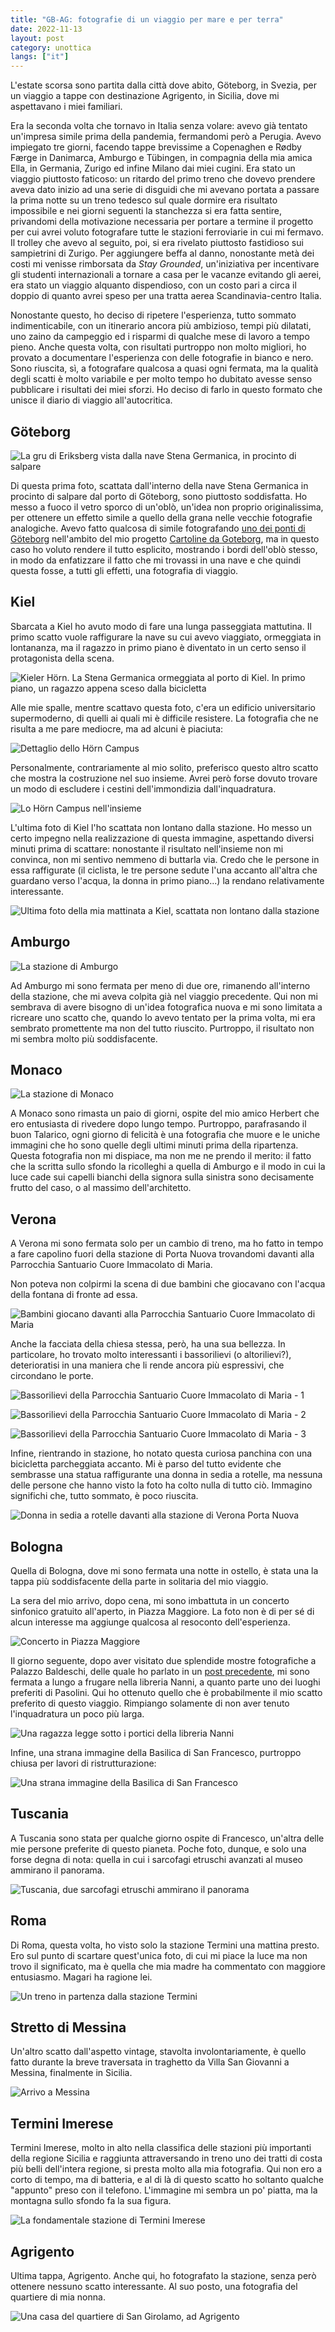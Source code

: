 ```yaml
---
title: "GB-AG: fotografie di un viaggio per mare e per terra"
date: 2022-11-13
layout: post
category: unottica
langs: ["it"]
---
```


L'estate scorsa sono partita dalla città dove abito, Göteborg, in Svezia, per un viaggio a tappe con destinazione Agrigento, in Sicilia, dove mi aspettavano i miei familiari.

Era la seconda volta che tornavo in Italia senza volare: avevo già tentato un'impresa simile prima della pandemia, fermandomi però a Perugia.
Avevo impiegato tre giorni, facendo tappe brevissime a Copenaghen e Rødby Færge in Danimarca, Amburgo e Tübingen, in compagnia della mia amica Ella, in Germania, Zurigo ed infine Milano dai miei cugini.
Era stato un viaggio piuttosto faticoso: un ritardo del primo treno che dovevo prendere aveva dato inizio ad una serie di disguidi che mi avevano portata a passare la prima notte su un treno tedesco sul quale dormire era risultato impossibile e nei giorni seguenti la stanchezza si era fatta sentire, privandomi della motivazione necessaria per portare a termine il progetto per cui avrei voluto fotografare tutte le stazioni ferroviarie in cui mi fermavo.
Il trolley che avevo al seguito, poi, si era rivelato piuttosto fastidioso sui sampietrini di Zurigo. 
Per aggiungere beffa al danno, nonostante metà dei costi mi venisse rimborsata da _Stay Grounded_, un'iniziativa per incentivare gli studenti internazionali a tornare a casa per le vacanze evitando gli aerei, era stato un viaggio alquanto dispendioso, con un costo pari a circa il doppio di quanto avrei speso per una tratta aerea Scandinavia-centro Italia.

Nonostante questo, ho deciso di ripetere l'esperienza, tutto sommato indimenticabile, con un itinerario ancora più ambizioso, tempi più dilatati, uno zaino da campeggio ed i risparmi di qualche mese di lavoro a tempo pieno. 
Anche questa volta, con risultati purtroppo non molto migliori, ho provato a documentare l'esperienza con delle fotografie in bianco e nero.
Sono riuscita, sì, a fotografare qualcosa a quasi ogni fermata, ma la qualità degli scatti è molto variabile e per molto tempo ho dubitato avesse senso pubblicare i risultati dei miei sforzi. 
Ho deciso di farlo in questo formato che unisce il diario di viaggio all'autocritica.

## Göteborg
![La gru di Eriksberg vista dalla nave Stena Germanica, in procinto di salpare](https://harisont.github.io/assets/img/gbag/1-goteborg.jpg)

Di questa prima foto, scattata dall'interno della nave Stena Germanica in procinto di salpare dal porto di Göteborg, sono piuttosto soddisfatta.
Ho messo a fuoco il vetro sporco di un'oblò, un'idea non proprio originalissima, per ottenere un effetto simile a quello della grana nelle vecchie fotografie analogiche. 
Avevo fatto qualcosa di simile fotografando [uno dei ponti di Göteborg](https://harisont.github.io/postcards-from-gothenburg/photos/alvborgsbron/a.jpg) nell'ambito del mio progetto [Cartoline da Goteborg](https://harisont.github.io/postcards-from-gothenburg/#Italiano), ma in questo caso ho voluto rendere il tutto esplicito, mostrando i bordi dell'oblò stesso, in modo da enfatizzare il fatto che mi trovassi in una nave e che quindi questa fosse, a tutti gli effetti, una fotografia di viaggio.

## Kiel
Sbarcata a Kiel ho avuto modo di fare una lunga passeggiata mattutina.
Il primo scatto vuole raffigurare la nave su cui avevo viaggiato, ormeggiata in lontananza, ma il ragazzo in primo piano è diventato in un certo senso il protagonista della scena.

![Kieler Hörn. La Stena Germanica ormeggiata al porto di Kiel. In primo piano, un ragazzo appena sceso dalla bicicletta](https://harisont.github.io/assets/img/gbag/2-kiel.JPG)

Alle mie spalle, mentre scattavo questa foto, c'era un edificio universitario supermoderno, di quelli ai quali mi è difficile resistere. 
La fotografia che ne risulta a me pare mediocre, ma ad alcuni è piaciuta:

![Dettaglio dello Hörn Campus](https://harisont.github.io/assets/img/gbag/3-kiel.JPG)

Personalmente, contrariamente al mio solito, preferisco questo altro scatto che mostra la costruzione nel suo insieme. Avrei però forse dovuto trovare un modo di escludere i cestini dell'immondizia dall'inquadratura. 

![Lo Hörn Campus nell'insieme](https://harisont.github.io/assets/img/gbag/4-kiel.JPG)

L'ultima foto di Kiel l'ho scattata non lontano dalla stazione.
Ho messo un certo impegno nella realizzazione di questa immagine, aspettando diversi minuti prima di scattare: nonostante il risultato nell'insieme non mi convinca, non mi sentivo nemmeno di buttarla via.
Credo che le persone in essa raffigurate (il ciclista, le tre persone sedute l'una accanto all'altra che guardano verso l'acqua, la donna in primo piano...) la rendano relativamente interessante.

![Ultima foto della mia mattinata a Kiel, scattata non lontano dalla stazione](https://harisont.github.io/assets/img/gbag/5-kiel.JPG)

## Amburgo
![La stazione di Amburgo](https://harisont.github.io/assets/img/gbag/6-hamburg.JPG)

Ad Amburgo mi sono fermata per meno di due ore, rimanendo all'interno della stazione, che mi aveva colpita già nel viaggio precedente.
Qui non mi sembrava di avere bisogno di un'idea fotografica nuova e mi sono limitata a ricreare uno scatto che, quando lo avevo tentato per la prima volta, mi era sembrato promettente ma non del tutto riuscito. 
Purtroppo, il risultato non mi sembra molto più soddisfacente.

## Monaco
![La stazione di Monaco](https://harisont.github.io/assets/img/gbag/7-munchen.JPG)

A Monaco sono rimasta un paio di giorni, ospite del mio amico Herbert che ero entusiasta di rivedere dopo lungo tempo. 
Purtroppo, parafrasando il buon Talarico, ogni giorno di felicità è una fotografia che muore e le uniche immagini che ho sono quelle degli ultimi minuti prima della ripartenza. 
Questa fotografia non mi dispiace, ma non me ne prendo il merito: il fatto che la scritta sullo sfondo la ricolleghi a quella di Amburgo e il modo in cui la luce cade sui capelli bianchi della signora sulla sinistra sono decisamente frutto del caso, o al massimo dell'architetto.

## Verona
A Verona mi sono fermata solo per un cambio di treno, ma ho fatto in tempo a fare capolino fuori della stazione di Porta Nuova trovandomi davanti alla Parrocchia Santuario Cuore Immacolato di Maria.

Non poteva non colpirmi la scena di due bambini che giocavano con l'acqua della fontana di fronte ad essa.

![Bambini giocano davanti alla Parrocchia Santuario Cuore Immacolato di Maria](https://harisont.github.io/assets/img/gbag/8-verona.JPG)

Anche la facciata della chiesa stessa, però, ha una sua bellezza. In particolare, ho trovato molto interessanti i bassorilievi (o altorilievi?), deterioratisi in una maniera che li rende ancora più espressivi, che circondano le porte.

![Bassorilievi della Parrocchia Santuario Cuore Immacolato di Maria - 1](https://harisont.github.io/assets/img/gbag/9-verona.JPG)

![Bassorilievi della Parrocchia Santuario Cuore Immacolato di Maria - 2](https://harisont.github.io/assets/img/gbag/10-verona.JPG)

![Bassorilievi della Parrocchia Santuario Cuore Immacolato di Maria - 3](https://harisont.github.io/assets/img/gbag/11-verona.JPG)

Infine, rientrando in stazione, ho notato questa curiosa panchina con una bicicletta parcheggiata accanto.
Mi è parso del tutto evidente che sembrasse una statua raffigurante una donna in sedia a rotelle, ma nessuna delle persone che hanno visto la foto ha colto nulla di tutto ciò. 
Immagino significhi che, tutto sommato, è poco riuscita.

![Donna in sedia a rotelle davanti alla stazione di Verona Porta Nuova](https://harisont.github.io/assets/img/gbag/12-verona.JPG)

## Bologna

Quella di Bologna, dove mi sono fermata una notte in ostello, è stata una la tappa più soddisfacente della parte in solitaria del mio viaggio.

La sera del mio arrivo, dopo cena, mi sono imbattuta in un concerto sinfonico gratuito all'aperto, in Piazza Maggiore. 
La foto non è di per sé di alcun interesse ma aggiunge qualcosa al resoconto dell'esperienza.

![Concerto in Piazza Maggiore](https://harisont.github.io/assets/img/gbag/13-bologna.JPG)

Il giorno seguente, dopo aver visitato due splendide mostre fotografiche a Palazzo Baldeschi, delle quale ho parlato in un [post precedente](https://harisont.github.io/meaningful-media/2022/08/31/meaningful-media.html), mi sono fermata a lungo a frugare nella libreria Nanni, a quanto parte uno dei luoghi preferiti di Pasolini.
Qui ho ottenuto quello che è probabilmente il mio scatto preferito di questo viaggio. 
Rimpiango solamente di non aver tenuto l'inquadratura un poco più larga.

![Una ragazza legge sotto i portici della libreria Nanni](https://harisont.github.io/assets/img/gbag/15-bologna.JPG)

Infine, una strana immagine della Basilica di San Francesco, purtroppo chiusa per lavori di ristrutturazione:

![Una strana immagine della Basilica di San Francesco](https://harisont.github.io/assets/img/gbag/16-bologna.JPG)

## Tuscania
A Tuscania sono stata per qualche giorno ospite di Francesco, un'altra delle mie persone preferite di questo pianeta.
Poche foto, dunque, e solo una forse degna di nota: quella in cui i sarcofagi etruschi avanzati al museo ammirano il panorama.

![Tuscania, due sarcofagi etruschi ammirano il panorama](https://harisont.github.io/assets/img/gbag/17-tuscania.JPG)

## Roma
Di Roma, questa volta, ho visto solo la stazione Termini una mattina presto.
Ero sul punto di scartare quest'unica foto, di cui mi piace la luce ma non trovo il significato, ma è quella che mia madre ha commentato con maggiore entusiasmo. 
Magari ha ragione lei.

![Un treno in partenza dalla stazione Termini](https://harisont.github.io/assets/img/gbag/18-roma.JPG)

## Stretto di Messina
Un'altro scatto dall'aspetto vintage, stavolta involontariamente, è quello fatto durante la breve traversata in traghetto da Villa San Giovanni a Messina, finalmente in Sicilia.

![Arrivo a Messina](https://harisont.github.io/assets/img/gbag/19-stretto-messina.JPG)

## Termini Imerese
Termini Imerese, molto in alto nella classifica delle stazioni più importanti della regione Sicilia e raggiunta attraversando in treno uno dei tratti di costa più belli dell'intera regione, si presta molto alla mia fotografia.
Qui non ero a corto di tempo, ma di batteria, e al di là di questo scatto ho soltanto qualche "appunto" preso con il telefono.
L'immagine mi sembra un po' piatta, ma la montagna sullo sfondo fa la sua figura.

![La fondamentale stazione di Termini Imerese](https://harisont.github.io/assets/img/gbag/20-termini-imerese.JPG)

## Agrigento
Ultima tappa, Agrigento.
Anche qui, ho fotografato la stazione, senza però ottenere nessuno scatto interessante. 
Al suo posto, una fotografia del quartiere di mia nonna.

![Una casa del quartiere di San Girolamo, ad Agrigento](https://harisont.github.io/assets/img/gbag/21-agrigento.JPG)